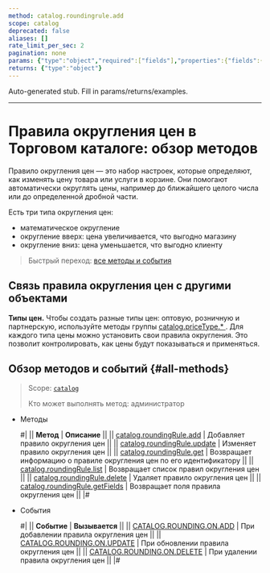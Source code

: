 ```yaml
---
method: catalog.roundingrule.add
scope: catalog
deprecated: false
aliases: []
rate_limit_per_sec: 2
pagination: none
params: {"type":"object","required":["fields"],"properties":{"fields":{"type":"object"}}}
returns: {"type":"object"}
---
```


Auto-generated stub. Fill in params/returns/examples.

---

# Правила округления цен в Торговом каталоге: обзор методов

Правило округления цен — это набор настроек, которые определяют, как изменять цену товара или услуги в корзине. Они помогают автоматически округлять цены, например до ближайшего целого числа или до определенной дробной части.

Есть три типа округления цен:
- математическое округление
- округление вверх: цена увеличивается, что выгодно магазину
- округление вниз: цена уменьшается, что выгодно клиенту

> Быстрый переход: [все методы и события](#all-methods) 

## Связь правила округления цен с другими объектами

**Типы цен.** Чтобы создать разные типы цен: оптовую, розничную и партнерскую, используйте методы группы [catalog.priceType.* ](../price-type/index.md). Для каждого типа цены можно установить свои правила округления. Это позволит контролировать, как цены будут показываться и применяться.

## Обзор методов и событий {#all-methods}

> Scope: [`catalog`](../../scopes/permissions.md)
>
> Кто может выполнять метод: администратор



- Методы

    #|
    || **Метод** | **Описание** ||
    || [catalog.roundingRule.add](./catalog-rounding-rule-add.md) | Добавляет правило округления цен ||
    || [catalog.roundingRule.update](./catalog-rounding-rule-update.md) | Изменяет правило округления цен ||
    || [catalog.roundingRule.get](./catalog-rounding-rule-get.md) | Возвращает информацию о правиле округления цен по его идентификатору ||
    || [catalog.roundingRule.list](./catalog-rounding-rule-list.md) | Возвращает список правил округления цен ||
    || [catalog.roundingRule.delete](./catalog-rounding-rule-delete.md) | Удаляет правило округления цен ||
    || [catalog.roundingRule.getFields](./catalog-rounding-rule-get-fields.md) | Возвращает поля правила округления цен ||
    |#

- События

    #|
    || **Событие** | **Вызывается** ||
    || [CATALOG.ROUNDING.ON.ADD](./events/catalog-rounding-on-add.md) | При добавлении правила округления цен ||
    || [CATALOG.ROUNDING.ON.UPDATE](./events/catalog-rounding-on-update.md) | При обновлении правила округления цен ||
    || [CATALOG.ROUNDING.ON.DELETE](./events/catalog-rounding-on-delete.md) | При удалении правила округления цен ||
    |#



